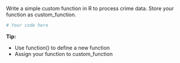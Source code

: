 Write a simple custom function in R to process crime data. Store your function as custom_function.

```R
# Your code here
```

**Tip:**
- Use function() to define a new function
- Assign your function to custom_function
